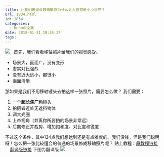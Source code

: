 ```yaml
---
title: 让我们来谈谈移轴摄影为什么让人感觉是小小世界？
url: 1834.html
id: 1834
categories:
  - huhuの文章
date: 2018-01-31 10:38:17
tags:
---
```


![](http://h2y.net.cn/wp-content/uploads/2018/01/15173637421.png)   首先，我们看看移轴照片给我们的视觉感受。

*   场景大，画面广，没有变形
*   虚实对比强烈
*   没有近大远小，都很小
*   画面清晰

那如果是我们不用移轴镜头去拍这样一张照片，需要怎么做？ 我们需要：

1.  一个**超长焦广角**镜头
2.  拍摄者近处无遮挡物体
3.  调大光圈
4.  上帝视角（并离你所要拍的场景非常远）
5.  后期修正并裁剪、增加饱和度、对比度和锐度

不过这个条件，其中124点我们想达到还是有点难度的。我们没钱，但是我们聪明呀！怎么把一张比较适合的普通的场景修成移轴照片呢？ 贴上教程：[原教程链接](http://ae-users.com/jp/tutorials/2011/03/tilt-shift/)       [翻译版链接](http://photo.weibo.com/1218101251/wbphotos/large/mid/3472184623763002/pid/489ac003jw1dvanzs9yzmj) 下图为翻译版 ![](http://h2y.net.cn/wp-content/uploads/2018/01/489ac003jw1dvanzs9yzmj.jpg)